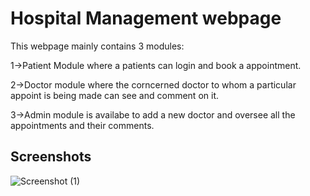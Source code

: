 
# Hospital Management webpage

This webpage mainly contains 3 modules:

1->Patient Module where a patients can login and book a appointment.

2->Doctor module where the corncerned doctor to whom a particular 
appoint is being made can see and comment on it.

3->Admin module is availabe to add a new doctor and oversee all the appointments and their comments.


## Screenshots


![Screenshot (1)](https://github.com/Abrar101102/Hospital_management_Java/assets/141958499/d3656645-3e42-4592-a511-0a8aa7d2f9ed)
